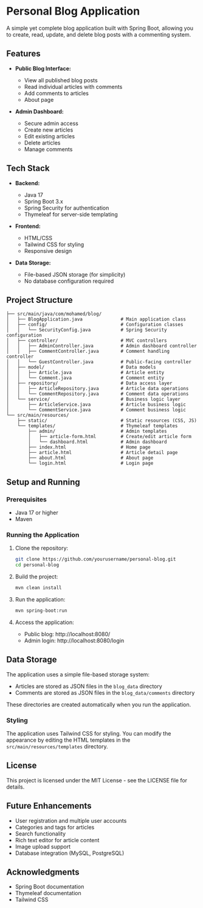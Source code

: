 # Personal Blog Application

A simple yet complete blog application built with Spring Boot, allowing you to create, read, update, and delete blog posts with a commenting system.

## Features

- **Public Blog Interface:**

  - View all published blog posts
  - Read individual articles with comments
  - Add comments to articles
  - About page

- **Admin Dashboard:**
  - Secure admin access
  - Create new articles
  - Edit existing articles
  - Delete articles
  - Manage comments

## Tech Stack

- **Backend:**

  - Java 17
  - Spring Boot 3.x
  - Spring Security for authentication
  - Thymeleaf for server-side templating

- **Frontend:**

  - HTML/CSS
  - Tailwind CSS for styling
  - Responsive design

- **Data Storage:**
  - File-based JSON storage (for simplicity)
  - No database configuration required

## Project Structure

```
├── src/main/java/com/mohamed/blog/
│   ├── BlogApplication.java              # Main application class
│   ├── config/                           # Configuration classes
│   │   └── SecurityConfig.java           # Spring Security configuration
│   ├── controller/                       # MVC controllers
│   │   ├── AdminController.java          # Admin dashboard controller
│   │   ├── CommentController.java        # Comment handling controller
│   │   └── GuestController.java          # Public-facing controller
│   ├── model/                            # Data models
│   │   ├── Article.java                  # Article entity
│   │   └── Comment.java                  # Comment entity
│   ├── repository/                       # Data access layer
│   │   ├── ArticleRepository.java        # Article data operations
│   │   └── CommentRepository.java        # Comment data operations
│   └── service/                          # Business logic layer
│       ├── ArticleService.java           # Article business logic
│       └── CommentService.java           # Comment business logic
└── src/main/resources/
    ├── static/                           # Static resources (CSS, JS)
    └── templates/                        # Thymeleaf templates
        ├── admin/                        # Admin templates
        │   ├── article-form.html         # Create/edit article form
        │   └── dashboard.html            # Admin dashboard
        ├── index.html                    # Home page
        ├── article.html                  # Article detail page
        ├── about.html                    # About page
        └── login.html                    # Login page
```

## Setup and Running

### Prerequisites

- Java 17 or higher
- Maven

### Running the Application

1. Clone the repository:

   ```bash
   git clone https://github.com/yourusername/personal-blog.git
   cd personal-blog
   ```

2. Build the project:

   ```bash
   mvn clean install
   ```

3. Run the application:

   ```bash
   mvn spring-boot:run
   ```

4. Access the application:
   - Public blog: http://localhost:8080/
   - Admin login: http://localhost:8080/login

## Data Storage

The application uses a simple file-based storage system:

- Articles are stored as JSON files in the `blog_data` directory
- Comments are stored as JSON files in the `blog_data/comments` directory

These directories are created automatically when you run the application.

### Styling

The application uses Tailwind CSS for styling. You can modify the appearance by editing the HTML templates in the `src/main/resources/templates` directory.

## License

This project is licensed under the MIT License - see the LICENSE file for details.

## Future Enhancements

- User registration and multiple user accounts
- Categories and tags for articles
- Search functionality
- Rich text editor for article content
- Image upload support
- Database integration (MySQL, PostgreSQL)

## Acknowledgments

- Spring Boot documentation
- Thymeleaf documentation
- Tailwind CSS
